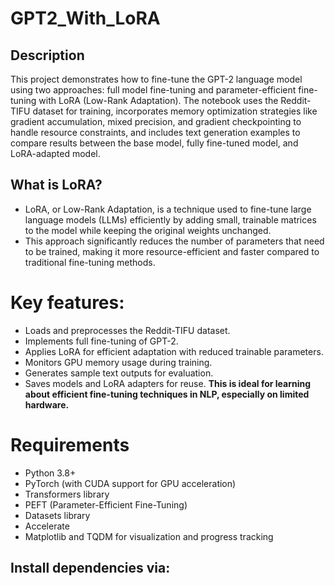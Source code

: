 # GPT2_With_LoRA

## Description
This project demonstrates how to fine-tune the GPT-2 language model using two approaches: full model fine-tuning and parameter-efficient fine-tuning with LoRA (Low-Rank Adaptation). The notebook uses the Reddit-TIFU dataset for training, incorporates memory optimization strategies like gradient accumulation, mixed precision, and gradient checkpointing to handle resource constraints, and includes text generation examples to compare results between the base model, fully fine-tuned model, and LoRA-adapted model.

## What is LoRA?
- LoRA, or Low-Rank Adaptation, is a technique used to fine-tune large language models (LLMs) efficiently by adding small, trainable matrices to the model while keeping the original weights unchanged.
- This approach significantly reduces the number of parameters that need to be trained, making it more resource-efficient and faster compared to traditional fine-tuning methods.

# Key features:
- Loads and preprocesses the Reddit-TIFU dataset.
- Implements full fine-tuning of GPT-2.
- Applies LoRA for efficient adaptation with reduced trainable parameters.
- Monitors GPU memory usage during training.
- Generates sample text outputs for evaluation.
- Saves models and LoRA adapters for reuse.
**This is ideal for learning about efficient fine-tuning techniques in NLP, especially on limited hardware.**

# Requirements
- Python 3.8+
- PyTorch (with CUDA support for GPU acceleration)
- Transformers library
- PEFT (Parameter-Efficient Fine-Tuning)
- Datasets library
- Accelerate
- Matplotlib and TQDM for visualization and progress tracking

## Install dependencies via:

